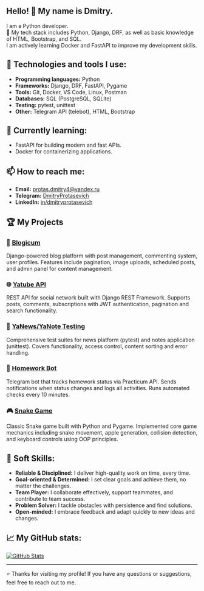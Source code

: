 ## Hello! 👋 My name is Dmitry.

I am a Python developer.  
🚀 My tech stack includes Python, Django, DRF, as well as basic knowledge of HTML, Bootstrap, and SQL.  
I am actively learning Docker and FastAPI to improve my development skills.

## 🔧 Technologies and tools I use:
- **Programming languages:** Python
- **Frameworks:** Django, DRF, FastAPI, Pygame
- **Tools:** Git, Docker, VS Code, Linux, Postman
- **Databases:** SQL (PostgreSQL, SQLite)
- **Testing:** pytest, unittest
- **Other:** Telegram API (telebot), HTML, Bootstrap

## 🌱 Currently learning:
- FastAPI for building modern and fast APIs.
- Docker for containerizing applications.

## 📫 How to reach me:
- **Email:**  [protas.dmitry4@yandex.ru](mailto:protas.dmitry4@yandex.ru)
- **Telegram:** [DmitryProtasevich](https://t.me/DmitryProtasevich)
- **LinkedIn:** [in/dmitryprotasevich](https://www.linkedin.com/in/dmitryprotasevich)

## 🏆 My Projects

### 📝 [Blogicum](https://github.com/DmitryProtasevich/blogicum-django)
Django-powered blog platform with post management, commenting system, user profiles. Features include pagination, image uploads, scheduled posts, and admin panel for content management.

### 🌐 [Yatube API](https://github.com/DmitryProtasevich/api_django_yatube)
REST API for social network built with Django REST Framework. Supports posts, comments, subscriptions with JWT authentication, pagination and search functionality.

### 🧪 [YaNews/YaNote Testing](https://github.com/DmitryProtasevich/django_testing)
Comprehensive test suites for news platform (pytest) and notes application (unittest). Covers functionality, access control, content sorting and error handling.

### 🤖 [Homework Bot](https://github.com/DmitryProtasevich/telegram-homework-bot)
Telegram bot that tracks homework status via Practicum API. Sends notifications when status changes and logs all activities. Runs automated checks every 10 minutes.

### 🎮 [Snake Game](https://github.com/DmitryProtasevich/the_snake)
Classic Snake game built with Python and Pygame. Implemented core game mechanics including snake movement, apple generation, collision detection, and keyboard controls using OOP principles.


## 🧠 Soft Skills:
- **Reliable & Disciplined:** I deliver high-quality work on time, every time.
- **Goal-oriented & Determined:** I set clear goals and achieve them, no matter the challenges.
- **Team Player:** I collaborate effectively, support teammates, and contribute to team success.
- **Problem Solver:** I tackle obstacles with persistence and find solutions.
- **Open-minded:** I embrace feedback and adapt quickly to new ideas and changes.

## 📈 My GitHub stats:
[![GitHub Stats](https://github-readme-stats.vercel.app/api?username=DmitryProtasevich&show_icons=true&theme=dark)](https://github.com/DmitryProtasevich)

---

⭐ Thanks for visiting my profile! If you have any questions or suggestions, feel free to reach out to me.
